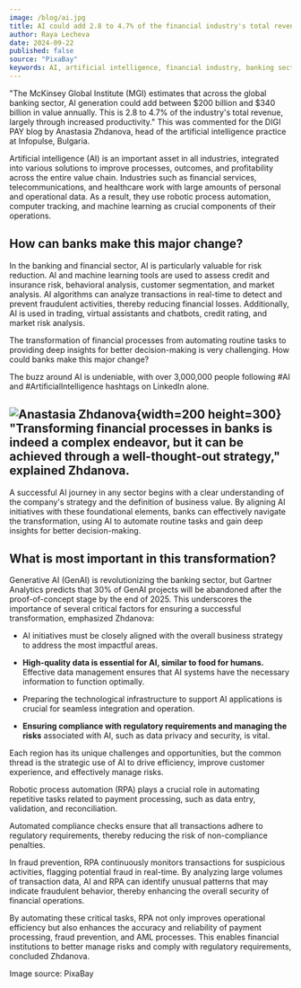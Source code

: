 ```yaml
---
image: /blog/ai.jpg
title: AI could add 2.8 to 4.7% of the financial industry's total revenue
author: Raya Lecheva
date: 2024-09-22
published: false
source: "PixaBay"
keywords: AI, artificial intelligence, financial industry, banking sector, revenue increase, productivity, McKinsey Global Institute, Infopulse, risk reduction, machine learning, process automation, fraud prevention, credit risk, insurance risk, customer segmentation, market analysis, real-time transactions, virtual assistants, chatbots, market risk analysis, digital transformation, financial stability, cybersecurity, operational resilience, European regulations, DORA, fintech, cryptocurrency, risk management, threat intelligence, ICT providers, EU, data protection, cybercrime prevention
---
```


"The McKinsey Global Institute (MGI) estimates that across the global banking sector, AI generation could add between $200 billion and $340 billion in value annually. This is 2.8 to 4.7% of the industry's total revenue, largely through increased productivity." This was commented for the DIGI PAY blog by Anastasia Zhdanova, head of the artificial intelligence practice at Infopulse, Bulgaria.

Artificial intelligence (AI) is an important asset in all industries, integrated into various solutions to improve processes, outcomes, and profitability across the entire value chain. Industries such as financial services, telecommunications, and healthcare work with large amounts of personal and operational data. As a result, they use robotic process automation, computer tracking, and machine learning as crucial components of their operations.

## How can banks make this major change?

In the banking and financial sector, AI is particularly valuable for risk reduction. AI and machine learning tools are used to assess credit and insurance risk, behavioral analysis, customer segmentation, and market analysis. AI algorithms can analyze transactions in real-time to detect and prevent fraudulent activities, thereby reducing financial losses. Additionally, AI is used in trading, virtual assistants and chatbots, credit rating, and market risk analysis.

The transformation of financial processes from automating routine tasks to providing deep insights for better decision-making is very challenging. How could banks make this major change?

The buzz around AI is undeniable, with over 3,000,000 people following #AI and #ArtificialIntelligence hashtags on LinkedIn alone.

## ![Anastasia Zhdanova](/speakers/anastasiia-zhdanova.jpg){width=200 height=300} "Transforming financial processes in banks is indeed a complex endeavor, but it can be achieved through a well-thought-out strategy," explained Zhdanova.

A successful AI journey in any sector begins with a clear understanding of the company's strategy and the definition of business value. By aligning AI initiatives with these foundational elements, banks can effectively navigate the transformation, using AI to automate routine tasks and gain deep insights for better decision-making.

## What is most important in this transformation?

Generative AI (GenAI) is revolutionizing the banking sector, but Gartner Analytics predicts that 30% of GenAI projects will be abandoned after the proof-of-concept stage by the end of 2025. This underscores the importance of several critical factors for ensuring a successful transformation, emphasized Zhdanova:

- AI initiatives must be closely aligned with the overall business strategy to address the most impactful areas.

- **High-quality data is essential for AI, similar to food for humans.** Effective data management ensures that AI systems have the necessary information to function optimally.

- Preparing the technological infrastructure to support AI applications is crucial for seamless integration and operation.

- **Ensuring compliance with regulatory requirements and managing the risks** associated with AI, such as data privacy and security, is vital.

Each region has its unique challenges and opportunities, but the common thread is the strategic use of AI to drive efficiency, improve customer experience, and effectively manage risks.

Robotic process automation (RPA) plays a crucial role in automating repetitive tasks related to payment processing, such as data entry, validation, and reconciliation.

Automated compliance checks ensure that all transactions adhere to regulatory requirements, thereby reducing the risk of non-compliance penalties.

In fraud prevention, RPA continuously monitors transactions for suspicious activities, flagging potential fraud in real-time. By analyzing large volumes of transaction data, AI and RPA can identify unusual patterns that may indicate fraudulent behavior, thereby enhancing the overall security of financial operations.

By automating these critical tasks, RPA not only improves operational efficiency but also enhances the accuracy and reliability of payment processing, fraud prevention, and AML processes. This enables financial institutions to better manage risks and comply with regulatory requirements, concluded Zhdanova.

Image source: PixaBay
